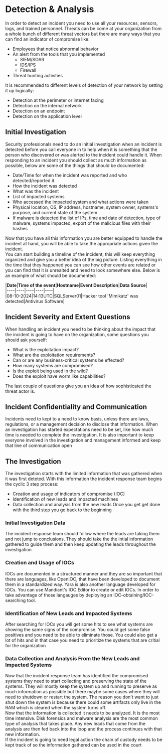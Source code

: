 # Detection & Analysis

In order to detect an incident you need to use all your resources, sensors, logs, and trained personnel. Threats can be come at your organization from a whole bunch of different threat vectors but there are many ways that you can find an indicator of compromise like:
* Employees that notice abnormal behavior
* An alert from the tools that you implemented
    * SIEM/SOAR
    * IDS/IPS
    * Firewall
* Threat hunting activities

It is recommended to different levels of detection of your network by setting it up logically:
* Detection at the perimeter or internet facing
* Detection on the internal network
* Detection on an endpoint
* Detection on the application level

## Initial Investigation
Security professionals need to do an initial investigation when an incident is detected before you call everyone in to help when it is something that the person who discovered or was alerted to the incident could handle it. When responding to an incident you should collect as much information as possible, below are some of the things that should be documented:
* Date/Time for when the incident was reported and who detected/reported it
* How the incident was detected
* What was the incident
* List of impacted systems
* Who accessed the impacted system and what actions were taken
* Physical location, OS, IP address, hostname, system owner, systems's purpose, and current state of the system
* If malware is detected the list of IPs, time and date of detection, type of malware, systems impacted, export of the malicious files with their hashes

Now that you have all this information you are better equipped to handle the incident at hand, you will be able to take the appropriate actions given the incident.<br>
You can start building a timeline of the incident, this will keep everything organized and give you a better idea of the big picture. Listing everything in the time that they happened you can see how other events are related or you can find that it is unrealted and need to look somewhere else. Below is an example of what should be documented:

|**Date**|**Time of the event**|**Hostname**|**Event Description**|**Data Source**|<br>
|----|----|----|----|----|<br>
|08-10-2024|14:13UTC|SQLServer01|Hacker tool 'Mimikatz' was detected|Antivirus Software|<br>

## Incident Severity and Extent Questions

When handling an incident you need to be thinking about the impact that the incident is going to have on the organization, some questions you should ask yourself:
* What is the exploitation impact?
* What are the exploitation requirements?
* Can or are any business-critical systems be effected?
* How many systems are compromised?
* Is the exploit being used in the wild?
* Does the exploit have worm like capabilities?

The last couple of questions give you an idea of how sophisticated the threat actor is.

## Incident Confidentiality and Communication

Incidents need to kept to a need to know basis, unless there are laws, regulations, or a management decision to disclose that information. When an investigation has started expectations need to be set, like how much time is needed to complete the investigation. It is also important to keep everyone involved in the investigation and management informed and keep that line of communication open

## The Investigation

The investigation starts with the limited information that was gathered when it was first deteted. With this information the incident response team begins the cyclic 3 step process:
* Creation and usage of indicators of compromise (IOC)
* Identification of new leads and impacted machines
* Data collection and analysis from the new leads
Once you get get done with the third step you go back to the beginning

### Initial Investigation Data

The incident response team should follow where the leads are taking them and not jump to conclusions. They should take the the intial information gathered to guide them and then keep updating the leads throughout the investigation

### Creation and Usage of IOCs

IOCs are documented in a structured manner and they are so important that there are languages, like OpenIOC, that have been developed to document them in a standardized way. Yara is also another language developed for IOCs. You can use Mandiant's IOC Editor to create or edit IOCs. In order to take advantage of those langauges by deploying an IOC-obtaining/IOC-searching tool.

### Identification of New Leads and Impacted Systems

After searching for IOCs you will get some hits to see what systems are showing the same signs of the compromise. You could get some false positives and you need to be able to eliminate those. You could also get a lot of hits and in that case you need to prioritize the systems that are critial for the organization

### Data Collection and Analysis From the New Leads and Impacted Systems

Now that the incident response team has identified the compromised systems they need to start collecting and preserving the state of the systems. They will mostly keep the system up and running to preserve as much information as possible but there maybe some cases where they will need to shutdown or restart the system. The reason you don't want to just shut down the system is because there could some artifacts only live in the RAM which is cleared when the system turns off.<br>
Now that the information is collected it needs to be analyzed. It is the most time intensive. Disk forensics and malware analysis are the most common type of analysis that takes place. Any new leads that come from the analysis are then fed back into the loop and the process continues with that new information.<br>
If the incident is going to need legal action the chain of custody needs to be kept track of so the information gathered can be used in the court